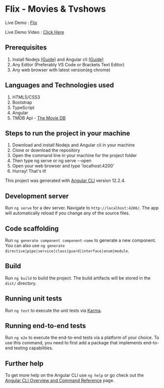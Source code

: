 # Flix - Movies & Tvshows

Live Demo : [Flix](https://ganapathysubramanian.github.io/Flix/)

Live Demo Video : [Click Here](https://www.linkedin.com/feed/update/urn:li:activity:6889587893023711232/)

## Prerequisites
1. Install Nodejs [(Guide)](https://nodejs.org/en/download/) and Angular cli [(Guide)](https://angular.io/cli)
2. Any Editor (Preferably VS Code or Brackets Text Editor)
3. Any web browser with latest version(eg chrome)

## Languages and Technologies used
1. HTML5/CSS3
2. Bootstrap
3. TypeScript
4. Angular 
5. TMDB Api - [The Movie DB](https://developers.themoviedb.org/3)

## Steps to run the project in your machine
1. Download and install Nodejs and Angular cli in your machine
2. Clone or download the repository
3. Open the command line in your machine for the project folder
4. Then type ng serve or ng serve --open 
5. Open your web browser and type 'localhost:4200'
6. Hurray! That's it!

This project was generated with [Angular CLI](https://github.com/angular/angular-cli) version 12.2.4.

## Development server

Run `ng serve` for a dev server. Navigate to `http://localhost:4200/`. The app will automatically reload if you change any of the source files.

## Code scaffolding

Run `ng generate component component-name` to generate a new component. You can also use `ng generate directive|pipe|service|class|guard|interface|enum|module`.

## Build

Run `ng build` to build the project. The build artifacts will be stored in the `dist/` directory.

## Running unit tests

Run `ng test` to execute the unit tests via [Karma](https://karma-runner.github.io).

## Running end-to-end tests

Run `ng e2e` to execute the end-to-end tests via a platform of your choice. To use this command, you need to first add a package that implements end-to-end testing capabilities.

## Further help

To get more help on the Angular CLI use `ng help` or go check out the [Angular CLI Overview and Command Reference](https://angular.io/cli) page.
